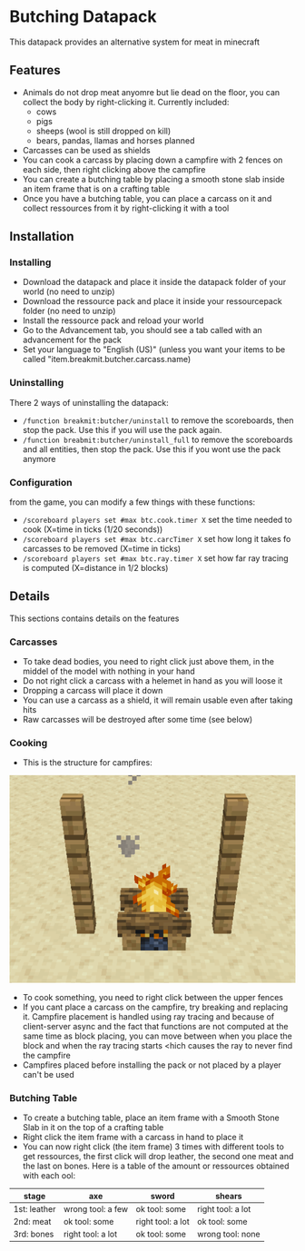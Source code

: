 # Butching Datapack

This datapack provides an alternative system for meat in minecraft

## Features

* Animals do not drop meat anyomre but lie dead on the floor, you can collect the body by right-clicking it. Currently included:
   * cows
   * pigs
   * sheeps (wool is still dropped on kill)
   * bears, pandas, llamas and horses planned
* Carcasses can be used as shields
* You can cook a carcass by placing down a campfire with 2 fences on each side, then right clicking above the campfire
* You can create a butching table by placing a smooth stone slab inside an item frame that is on a crafting table
* Once you have a butching table, you can place a carcass on it and collect ressources from it by right-clicking it with a tool

## Installation
### Installing
* Download the datapack and place it inside the datapack folder of your world (no need to unzip)
* Download the ressource pack and place it inside your ressourcepack folder (no need to unzip)
* Install the ressource pack and reload your world
* Go to the Advancement tab, you should see a tab called <Installed Datapacks> with an advancement for the pack
* Set your language to "English (US)" (unless you want your items to be called "item.breakmit.butcher.carcass.name)
### Uninstalling
There 2 ways of uninstalling the datapack:
* ```/function breakmit:butcher/uninstall``` to remove the scoreboards, then stop the pack. Use this if you will use the pack again.
* ```/function breabmit:butcher/uninstall_full``` to remove the scoreboards and all entities, then stop the pack. Use this if you wont use the pack anymore
### Configuration
from the game, you can modify a few things with these functions:
* `/scoreboard players set #max btc.cook.timer X` set the time needed to cook (X=time in ticks (1/20 seconds))
* `/scoreboard players set #max btc.carcTimer X` set how long it takes fo carcasses to be removed (X=time in ticks)
* `/scoreboard players set #max btc.ray.timer X` set how far ray tracing is computed (X=distance in 1/2 blocks)

## Details
This sections contains details on the features
### Carcasses
 * To take dead bodies, you need to right click just above them, in the middel of the model with nothing in your hand
 * Do not right click a carcass with a helemet in hand as you will loose it
 * Dropping a carcass will place it down
 * You can use a carcass as a shield, it will remain usable even after taking hits
 * Raw carcasses will be destroyed after some time (see below)
### Cooking
* This is the structure for campfires:

![](https://github.com/Breakmit/Datapacks/blob/master/Butching/examples/campfire.png)

* To cook something, you need to right click between the upper fences
* If you cant place a carcass on the campfire, try breaking and replacing it. Campfire placement is handled using ray tracing and because of client-server async and the fact that functions are not computed at the same time as block placing, you can move between when you place the block and when the ray tracing starts <hich causes the ray to never find the campfire
* Campfires placed before installing the pack or not placed by a player can't be used
### Butching Table
* To create a butching table, place an item frame with a Smooth Stone Slab in it on the top of a crafting table
* Right click the item frame with a carcass in hand to place it
* You can now right click (the item frame) 3 times with different tools to get ressources, the first click will drop leather, the second one meat and the last on bones. Here is a table of the amount or ressources obtained with each ool:

stage|axe|sword|shears
--|---|-----|----- 
1st: leather|wrong tool: a few|ok tool: some|right tool: a lot
2nd: meat|ok tool: some|right tool: a lot|ok tool: some
3rd: bones|right tool: a lot|ok tool: some|wrong tool: none
